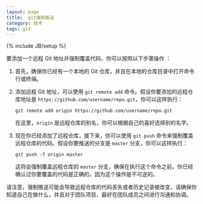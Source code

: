 ```yaml
---
layout: page
title:  git强制推送
category: 技术
tags: git
---
```

{% include JB/setup %}

要添加一个远程 Git 地址并强制覆盖代码，你可以按照以下步骤操作 ：

1. 首先，确保你已经有一个本地的 Git 仓库，并且在本地的仓库目录中打开命令行或终端。

2. 添加远程 Git 地址，可以使用 `git remote add` 命令。假设你要添加的远程仓库地址是 `https://github.com/username/repo.git`，你可以这样执行：

   ```
   git remote add origin https://github.com/username/repo.git
   ```

   在这里，`origin` 是远程仓库的别名，你可以根据自己的喜好选择别的名字。

3. 现在你已经添加了远程仓库，接下来，你可以使用 `git push` 命令来强制覆盖远程仓库的代码。假设你要推送的分支是 `master` 分支，你可以这样执行：

   ```
   git push -f origin master
   ```

   这将会强制覆盖远程仓库的 `master` 分支，确保在执行这个命令之前，你已经确认过你要覆盖的代码是正确的，因为这个操作是不可逆的。

请注意，强制推送可能会导致远程仓库的代码丢失或者历史记录被改变，请确保你知道自己在做什么，并且对于团队项目，最好在团队成员之间进行沟通和协调。
